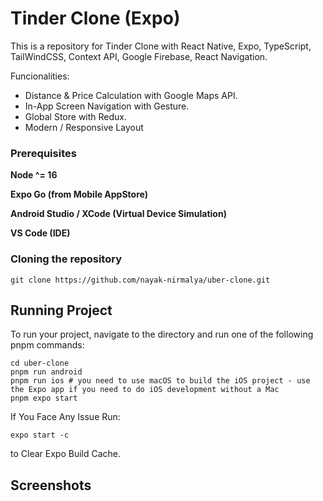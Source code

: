 # Tinder Clone (Expo)

This is a repository for Tinder Clone with React Native, Expo, TypeScript, TailWindCSS, Context API, Google Firebase, React Navigation.

Funcionalities:

- Distance & Price Calculation with Google Maps API.
- In-App Screen Navigation with Gesture.
- Global Store with Redux.
- Modern / Responsive Layout

### Prerequisites

**Node ^= 16**

**Expo Go (from Mobile AppStore)**

**Android Studio / XCode (Virtual Device Simulation)**

**VS Code (IDE)**

### Cloning the repository

```shell
git clone https://github.com/nayak-nirmalya/uber-clone.git
```

## Running Project

To run your project, navigate to the directory and run one of the following pnpm commands:

```shell
cd uber-clone
pnpm run android
pnpm run ios # you need to use macOS to build the iOS project - use the Expo app if you need to do iOS development without a Mac
pnpm expo start
```

If You Face Any Issue Run:

```shell
expo start -c
```

to Clear Expo Build Cache.

## Screenshots

<!-- <div align='center'>

### Home Screen

<img src="readme_imgs/home_screen.jpg" width="360">

### Origin Google Autocomplete

<img src="readme_imgs/origin_autocomplete.jpg" width="360">

### Chose Destination Screen

<img src="readme_imgs/dest_autocomplete.jpg" width="360">

### Choose Ride Screen

<img src="readme_imgs/chose_ride.jpg" width="360">

</div> -->
